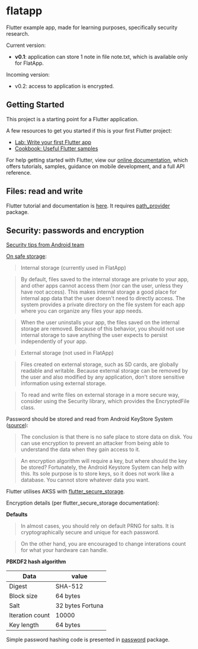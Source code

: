 # flatapp

Flutter example app, made for learning purposes, specifically security research.

Current version:
* **v0.1**: application can store 1 note in file note.txt, which is available only for FlatApp.

Incoming version:
* v0.2: access to application is encrypted.

## Getting Started

This project is a starting point for a Flutter application.

A few resources to get you started if this is your first Flutter project:

- [Lab: Write your first Flutter app](https://flutter.dev/docs/get-started/codelab)
- [Cookbook: Useful Flutter samples](https://flutter.dev/docs/cookbook)

For help getting started with Flutter, view our
[online documentation](https://flutter.dev/docs), which offers tutorials,
samples, guidance on mobile development, and a full API reference.

## Files: read and write

Flutter tutorial and documentation is [here](https://flutter.dev/docs/cookbook/persistence/reading-writing-files).
It requires [path_provider](https://pub.dev/packages/path_provider#-installing-tab-) package.

## Security: passwords and encryption

[Security tips from Android team](https://developer.android.com/training/articles/security-tips)

[On safe storage](https://developer.android.com/guide/topics/data/data-storage.html#filesInternal):

> Internal storage (currently used in FlatApp)

> By default, files saved to the internal storage are private to your app, and other apps cannot access them 
> (nor can the user, unless they have root access). This makes internal storage a good place for internal app data 
> that the user doesn't need to directly access. The system provides a private directory on the file system 
> for each app where you can organize any files your app needs.
    
> When the user uninstalls your app, the files saved on the internal storage are removed. Because of this behavior, 
> you should not use internal storage to save anything the user expects to persist independently of your app. 
    

> External storage  (not used in FlatApp)
    
> Files created on external storage, such as SD cards, are globally readable and writable. 
> Because external storage can be removed by the user and also modified by any application, 
> don't store sensitive information using external storage.
    
> To read and write files on external storage in a more secure way, consider using the Security library, 
> which provides the EncryptedFile class.
    
Password should be stored and read from Android KeyStore System 
([source](https://academy.realm.io/posts/secure-storage-in-android-san-francisco-android-meetup-2017-najafzadeh/)):
    
> The conclusion is that there is no safe place to store data on disk. You can use encryption to prevent an attacker 
> from being able to understand the data when they gain access to it.

> An encryption algorithm will require a key, but where should the key be stored? 
> Fortunately, the Android Keystore System can help with this. Its sole purpose is to store keys, 
> so it does not work like a database. You cannot store whatever data you want.
    
Flutter utilises AKSS with [flutter_secure_storage](https://pub.dev/packages/flutter_secure_storage).

Encryption details (per flutter_secure_storage documentation):

**Defaults**

> In almost cases, you should rely on default PRNG for salts. 
> It is cryptographically secure and unique for each password.

> On the other hand, you are encouraged to change interations count for what your hardware can handle.

**PBKDF2 hash algorithm**

| Data              | value             |
| ----------------- | ----------------- |
| Digest	        | SHA-512           |
| Block size	    | 64 bytes          |
| Salt	            | 32 bytes Fortuna  |
| Iteration count   | 10000             |
| Key length	    | 64 bytes          |

Simple password hashing code is presented in [password](https://pub.dev/packages/password#-readme-tab-) package.


